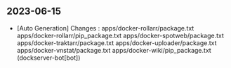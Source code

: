 
## 2023-06-15
 * [Auto Generation] Changes : apps/docker-rollarr/package.txt apps/docker-rollarr/pip_package.txt apps/docker-spotweb/package.txt apps/docker-traktarr/package.txt apps/docker-uploader/package.txt apps/docker-vnstat/package.txt apps/docker-wiki/pip_package.txt (dockserver-bot[bot])
